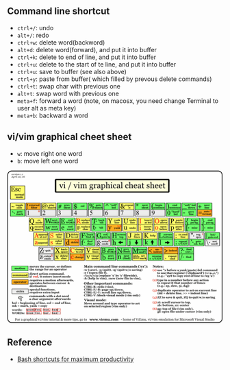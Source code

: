 ## Command line shortcut

* `ctrl+/`: undo
* `alt+/`: redo
* `ctrl+w`: delete word(backword)
* `alt+d`: delete word(forward), and put it into buffer
* `ctrl+k`: delete to end of line, and put it into buffer
* `ctrl+u`: delete to the start of te line, and put it into buffer
* `ctrl+u`: save to buffer (see also above)
* `ctrl+y`: paste from buffer( which filled by prevous delete commands)
* `ctrl+t`: swap char with previous one
* `alt+t`: swap word with previous one
* `meta+f`: forward a word (note, on macosx, you need change Terminal to user alt as meta key)
* `meta+b`: backward a word

## vi/vim graphical cheet sheet
* `w`: move right one word
* `b`: move left one word

![Cheat sheet](./images/vim_cheatsheet.gif)

## Reference

* [Bash shortcuts for maximum productivity](http://www.skorks.com/2009/09/bash-shortcuts-for-maximum-productivity/)
